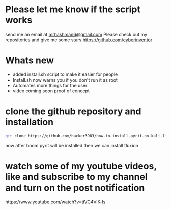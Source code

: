 
# Please let me know if the script works
send me an email at mrhashman6@gmail.com
Please check out my repositories and give me some stars https://github.com/cyberinventor
# Whats new
* added install.sh script to make it easier for people
* Install.sh now warns you if you don't run it as root
* Automates more things for the user
* video coming soon proof of concept
<!--# sources.list
```mousepad /etc/apt/sources.list```
copy this and paste this the mousepad editor and save it
```
deb http://ftp.debian.org/debian/ stretch main contrib non-free
```-
![sources.list](https://www.mediafire.com/convkey/8cdb/j5m77qz0faajyij6g.jpg)-->
# clone the github repository and installation
```sh
git clone https://github.com/hacker3983/how-to-install-pyrit-on-kali-linux-2020.1a pyrit-installer && cd pyrit-installer && sudo bash install.sh
```
<!--![install.jpg](https://www.mediafire.com/convkey/8644/l50t2tl6yqzcdzn6g.jpg)-->
now after boom pyrit will be installed then we can install fluxion
<h1>watch some of my youtube videos, like and subscribe to my channel and turn on the post notification</h1> https://www.youtube.com/watch?v=tiVC4VlK-ls
